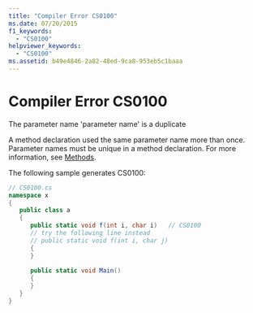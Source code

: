 ```yaml
---
title: "Compiler Error CS0100"
ms.date: 07/20/2015
f1_keywords: 
  - "CS0100"
helpviewer_keywords: 
  - "CS0100"
ms.assetid: b49e4846-2a82-48ed-9ca8-953eb5c1baaa
---
```

# Compiler Error CS0100
The parameter name 'parameter name' is a duplicate  
  
 A method declaration used the same parameter name more than once. Parameter names must be unique in a method declaration. For more information, see [Methods](../programming-guide/classes-and-structs/methods.md).  
  
 The following sample generates CS0100:  
  
```csharp  
// CS0100.cs  
namespace x  
{  
   public class a  
   {  
      public static void f(int i, char i)   // CS0100  
      // try the following line instead  
      // public static void f(int i, char j)  
      {  
      }  
  
      public static void Main()  
      {  
      }  
   }  
}  
```
